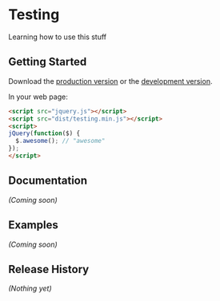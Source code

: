 # Testing

Learning how to use this stuff

## Getting Started
Download the [production version][min] or the [development version][max].

[min]: https://raw.github.com/sgtdoofey/testing/master/dist/testing.min.js
[max]: https://raw.github.com/sgtdoofey/testing/master/dist/testing.js

In your web page:

```html
<script src="jquery.js"></script>
<script src="dist/testing.min.js"></script>
<script>
jQuery(function($) {
  $.awesome(); // "awesome"
});
</script>
```

## Documentation
_(Coming soon)_

## Examples
_(Coming soon)_

## Release History
_(Nothing yet)_
